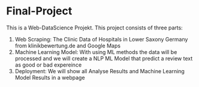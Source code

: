 # Final-Project
This is a Web-DataScience Projekt.
This project consists of three parts:
  1. Web Scraping: The Clinic Data of Hospitals in Lower Saxony Germany from klinikbewertung.de and Google Maps
  2. Machine Learning Model: With using ML methods the data will be processed and we will create a NLP ML Model that predict a review text as good or bad expereince  
  3. Deployment: We will show all Analyse Results and Machine Learning Model Results in a webpage   
